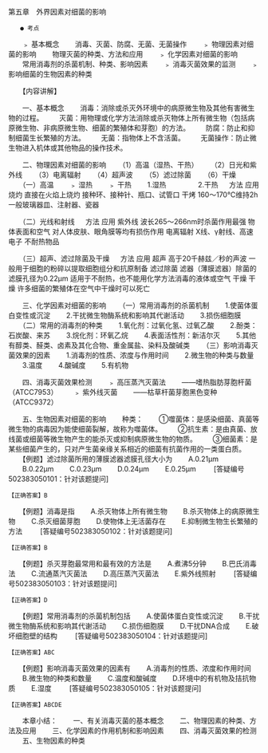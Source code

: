 第五章　外界因素对细菌的影响
 
 	　　● 考点
　　﹥ 基本概念
　　消毒、灭菌、防腐、无菌、无菌操作
　　﹥ 物理因素对细菌的影响
　　物理灭菌的种类、方法和应用
　　﹥ 化学因素对细菌的影响
　　常用消毒剂的杀菌机制、种类、影响因素
　　﹥ 消毒灭菌效果的监测
　　﹥ 影响细菌的生物因素的种类

　　【内容讲解】

　　一、基本概念
　　消毒：消除或杀灭外环境中的病原微生物及其他有害微生物的过程。
　　灭菌：用物理或化学方法消除或杀灭物体上所有微生物（包括病原微生物、非病原微生物、细菌的繁殖体和芽胞）的方法。
　　防腐：防止和抑制细菌生长繁殖的方法。
　　无菌：指物体上不含活菌。
　　无菌操作：防止微生物进入机体或其他物品的操作技术。

　　二、物理因素对细菌的影响
　　（1）高温（湿热、干热）
　　（2）日光和紫外线
　　（3）电离辐射
　　（4）超声波
　　（5）滤过除菌
　　（6）干燥
　　（一）高温
　　﹥ 湿热
　　﹥ 干热
　　1.湿热
　　 
　　2.干热
　	方法	应用
烧灼	直接在火焰上烧灼	接种环、接种针、瓶口、试管口
干烤	160～170℃维持2h	一般玻璃器皿、注射器、瓷器

　　（二）光线和射线
　	方法	应用
紫外线	波长265～266nm时杀菌作用最强	物体表面和空气
对人体皮肤、眼角膜等均有损伤作用
电离辐射	X线、γ射线、高速电子	不耐热物品

　　（三）超声、滤过除菌及干燥
　	方法	应用
超声	高于20千赫兹／秒的声波	一般用于细胞的粉碎以提取细胞组分和抗原制备
滤过除菌	滤器（薄膜滤器）除菌的滤膜孔径为0.22μm	适用于不耐热，也不能用化学方法消毒的液体或空气
干燥	干燥	许多细菌的繁殖体在空气中干燥时可以死亡

　　三、化学因素对细菌的影响
　　（一）常用消毒剂的杀菌机制
　　1.使菌体蛋白变性或沉淀
　　2.干扰微生物酶系统和影响其代谢活动
　　3.损伤细胞膜
　　（二）常用的消毒剂的种类
　　1.氧化剂：过氧化氢、过氧乙酸
　　2.酚类：石炭酸、来苏
　　3.烷化剂：环氧乙烷
　　4.表面活性剂：新洁尔灭
　　5.其他有醇类、醛类、卤素及其化合物、重金属盐、染料及酸碱类
　　（三）影响消毒灭菌效果的因素
　　1.消毒剂的性质、浓度与作用时间
　　2.微生物的种类与数量
　　3.温度
　　4.酸碱度
　　5.有机物

　　四、消毒灭菌效果检测
　　﹥ 高压蒸汽灭菌法
　　——嗜热脂肪芽胞杆菌（ATCC7953）
　　﹥ 紫外线灭菌
　　——枯草杆菌芽胞黑色变种（ATCC9372）

　　五、生物因素对细菌的影响
　　种类：
　　①噬菌体：是感染细菌、真菌等微生物的病毒因为能使细菌裂解，故称为噬菌体。
　　②抗生素：是由真菌、放线菌或细菌等微生物产生的能杀灭或抑制病原微生物的物质。
　　③细菌素：是某些细菌产生的，只对产生菌亲缘关系相近的细菌有抗菌作用的一类蛋白质。
　　【例题】滤过除菌所用的薄膜滤器滤膜孔径大小为
　　A.0.21μm
　　B.0.22μm
　　C.0.23μm
　　D.0.24μm
　　E.0.25μm
　　 [答疑编号502383050101：针对该题提问]
	 
 	 
	【正确答案】B

	

　　【例题】消毒是指
　　A.杀灭物体上所有微生物
　　B.杀灭物体上的病原微生物
　　C.杀灭细菌芽胞
　　D.使物体上无活菌存在
　　E.抑制微生物生长繁殖的方法
　　 [答疑编号502383050102：针对该题提问]
	 
 	 
	【正确答案】B

	

　　【例题】杀灭芽胞最常用和最有效的方法是
　　A.煮沸5分钟
　　B.巴氏消毒法
　　C.流通蒸汽灭菌法
　　D.高压蒸汽灭菌法
　　E.紫外线照射
　　 [答疑编号502383050103：针对该题提问]
	 
 	 
	【正确答案】D

	

　　【例题】常用消毒剂的杀菌机制包括
　　A.使菌体蛋白变性或沉淀
　　B.干扰微生物酶系统和影响其代谢活动
　　C.损伤细胞膜
　　D.干扰DNA合成
　　E.破坏细胞壁的结构
　　 [答疑编号502383050104：针对该题提问]
	 
 	 
	【正确答案】ABC

	

　　【例题】影响消毒灭菌效果的因素有
　　A.消毒剂的性质、浓度和作用时间
　　B.微生物的种类和数量
　　C.温度和酸碱度
　　D.环境中的有机物及拮抗物质
　　E.湿度
　　 [答疑编号502383050105：针对该题提问]
	 
 	 
	【正确答案】ABCDE

	

　　本章小结：
　　一、有关消毒灭菌的基本概念
　　二、物理因素的种类、方法及应用
　　三、化学因素的作用机制和影响因素
　　四、消毒灭菌效果的检测
　　五、生物因素的种类	 


